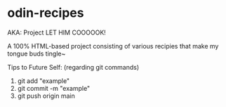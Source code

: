 # odin-recipes
AKA: Project LET HIM COOOOOK!

A 100% HTML-based project consisting of various recipies that make my tongue buds tingle~

Tips to Future Self: (regarding git commands)
1. git add "example"
2. git commit -m "example"
3. git push origin main